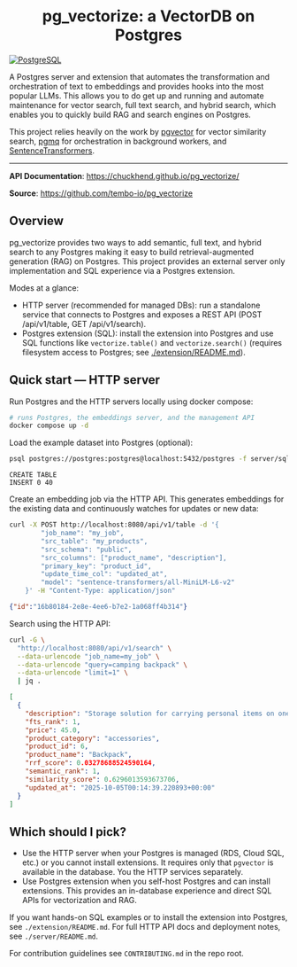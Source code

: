 <h1 align="center">
 <b>pg_vectorize: a VectorDB on Postgres</b>
</h1>

[![PostgreSQL](https://img.shields.io/badge/PostgreSQL-13%20%7C%2014%20%7C%2015%20%7C%2016%20%7C%2017%20%7C%2018-336791?logo=postgresql&logoColor=white)](https://www.postgresql.org/)

A Postgres server and extension that automates the transformation and orchestration of text to embeddings and provides hooks into the most popular LLMs. This allows you to do get up and running and automate maintenance for vector search, full text search, and hybrid search, which enables you to quickly build RAG and search engines on Postgres.

This project relies heavily on the work by [pgvector](https://github.com/pgvector/pgvector) for vector similarity search, [pgmq](https://github.com/pgmq/pgmq) for orchestration in background workers, and [SentenceTransformers](https://huggingface.co/sentence-transformers).

---


**API Documentation**: https://chuckhend.github.io/pg_vectorize/

**Source**: https://github.com/tembo-io/pg_vectorize

## Overview

pg_vectorize provides two ways to add semantic, full text, and hybrid search to any Postgres making it easy to build retrieval-augmented generation (RAG) on Postgres. This project provides an external server only implementation and SQL experience via a Postgres extension.

Modes at a glance:

- HTTP server (recommended for managed DBs): run a standalone service that connects to Postgres and exposes a REST API (POST /api/v1/table, GET /api/v1/search).
- Postgres extension (SQL): install the extension into Postgres and use SQL functions like `vectorize.table()` and `vectorize.search()` (requires filesystem access to Postgres; see [./extension/README.md](./extension/README.md)).

## Quick start — HTTP server

Run Postgres and the HTTP servers locally using docker compose:

```bash
# runs Postgres, the embeddings server, and the management API
docker compose up -d
```

Load the example dataset into Postgres (optional):

```bash
psql postgres://postgres:postgres@localhost:5432/postgres -f server/sql/example.sql
```

```text
CREATE TABLE
INSERT 0 40
```

Create an embedding job via the HTTP API. This generates embeddings for the existing data and continuously watches for updates or new data:

```bash
curl -X POST http://localhost:8080/api/v1/table -d '{
		"job_name": "my_job",
		"src_table": "my_products",
		"src_schema": "public",
		"src_columns": ["product_name", "description"],
		"primary_key": "product_id",
		"update_time_col": "updated_at",
		"model": "sentence-transformers/all-MiniLM-L6-v2"
	}' -H "Content-Type: application/json"
```

```json
{"id":"16b80184-2e8e-4ee6-b7e2-1a068ff4b314"}
```

Search using the HTTP API:

```bash
curl -G \
  "http://localhost:8080/api/v1/search" \
  --data-urlencode "job_name=my_job" \
  --data-urlencode "query=camping backpack" \
  --data-urlencode "limit=1" \
  | jq .
```

```json
[
  {
    "description": "Storage solution for carrying personal items on ones back",
    "fts_rank": 1,
    "price": 45.0,
    "product_category": "accessories",
    "product_id": 6,
    "product_name": "Backpack",
    "rrf_score": 0.03278688524590164,
    "semantic_rank": 1,
    "similarity_score": 0.6296013593673706,
    "updated_at": "2025-10-05T00:14:39.220893+00:00"
  }
]
```

## Which should I pick?

- Use the HTTP server when your Postgres is managed (RDS, Cloud SQL, etc.) or you cannot install extensions. It requires only that `pgvector` is available in the database. You the HTTP services separately.
- Use Postgres extension when you self-host Postgres and can install extensions. This provides an in-database experience and direct SQL APIs for vectorization and RAG.

If you want hands-on SQL examples or to install the extension into Postgres, see `./extension/README.md`. For full HTTP API docs and deployment notes, see `./server/README.md`.


For contribution guidelines see `CONTRIBUTING.md` in the repo root.
